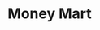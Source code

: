 ---
title: Money Mart
slug: money-mart
updated-on: '2024-05-30T13:44:31.749Z'
created-on: '2024-05-30T13:41:46.671Z'
published-on: '2024-05-30T13:54:32.469Z'
f_city-state-2:
- cms/city/leeds-al.md
- cms/city/opelika-al.md
- cms/city/anchorage-ak.md
- cms/city/avondale-az.md
- cms/city/glendale-az.md
- cms/city/gilbert-az.md
- cms/city/tempe-az.md
- cms/city/victorville-ca.md
- cms/city/tehachapi-ca.md
- cms/city/tulare-ca.md
- cms/city/bellflower-ca.md
- cms/city/vallejo-ca.md
- cms/city/rialto-ca.md
- cms/city/fairfield-ca.md
- cms/city/compton-ca.md
- cms/city/hawthorne-ca.md
- cms/city/northridge-ca.md
- cms/city/upland-ca.md
- cms/city/hesperia-ca.md
- cms/city/hayward-ca.md
- cms/city/lawndale-ca.md
- cms/city/westminster-ca.md
- cms/city/madera-ca.md
- cms/city/grove-ca.md
- cms/city/torrance-ca.md
- cms/city/whittier-ca.md
- cms/city/covina-ca.md
- cms/city/turlock-ca.md
- cms/city/stockton-ca.md
- cms/city/clovis-ca.md
- cms/city/modesto-ca.md
- cms/city/cordova-ca.md
- cms/city/anaheim-ca.md
- cms/city/oakland-ca.md
- cms/city/atwater-ca.md
- cms/city/pasadena-ca.md
- cms/city/merced-ca.md
- cms/city/bakersfield-ca.md
- cms/city/riverside-ca.md
- cms/city/montclair-ca.md
- cms/city/fontana-ca.md
- cms/city/hemet-ca.md
- cms/city/hollywood-ca.md
- cms/city/moultrie-ga.md
- cms/city/aiea-hi.md
- cms/city/hilo-hi.md
- cms/city/honolulu-hi.md
- cms/city/georgetown-ky.md
- cms/city/grayson-ky.md
- cms/city/morehead-ky.md
- cms/city/broussard-la.md
- cms/city/lafayette-la.md
- cms/city/alexandria-la.md
- cms/city/harvey-la.md
- cms/city/houma-la.md
- cms/city/pascagoula-ms.md
- cms/city/gulfport-ms.md
- cms/city/tipton-mo.md
- cms/city/willowick-oh.md
- cms/city/painesville-oh.md
- cms/city/alliance-oh.md
- cms/city/massillon-oh.md
- cms/city/akron-oh.md
- cms/city/euclid-oh.md
- cms/city/lorain-oh.md
- cms/city/elyria-oh.md
- cms/city/canton-oh.md
- cms/city/clackamas-or.md
- cms/city/portland-or.md
- cms/city/erie-pa.md
- cms/city/allentown-pa.md
- cms/city/pittsburgh-pa.md
- cms/city/trenton-tn.md
- cms/city/jackson-tn.md
- cms/city/dover-tn.md
- cms/city/hurst-tx.md
- cms/city/irving-tx.md
- cms/city/provo-ut.md
- cms/city/ogden-ut.md
- cms/city/norfolk-va.md
- cms/city/chesapeake-va.md
- cms/city/portsmouth-va.md
- cms/city/hampton-va.md
- cms/city/everett-wa.md
- cms/city/tacoma-wa.md
- cms/city/seattle-wa.md
- cms/city/casa-grande-az.md
- cms/city/apache-junction-az.md
- cms/city/costa-mesa-ca.md
- cms/city/san-pablo-ca.md
- cms/city/hot-springs-ca.md
- cms/city/long-beach-ca.md
- cms/city/san-bernardino-ca.md
- cms/city/san-francisco-ca.md
- cms/city/cathedral-city-ca.md
- cms/city/los-banos-ca.md
- cms/city/yucca-valley-ca.md
- cms/city/van-nuys-ca.md
- cms/city/san-jose-ca.md
- cms/city/pearl-city-hi.md
- cms/city/new-iberia-la.md
- cms/city/baton-rouge-la.md
- cms/city/new-orleans-la.md
- cms/city/lake-charles-la.md
- cms/city/lake-city-ut.md
- cms/city/newport-news-va.md
- cms/city/virginia-beach-va.md
f_locations:
- cms/payday-loan/money-mart-21348.md
- cms/payday-loan/money-mart-21349.md
- cms/payday-loan/money-mart-21350.md
- cms/payday-loan/money-mart-21351.md
- cms/payday-loan/money-mart-21352.md
- cms/payday-loan/money-mart-21353.md
- cms/payday-loan/money-mart-21354.md
- cms/payday-loan/money-mart-21355.md
- cms/payday-loan/money-mart-21356.md
- cms/payday-loan/money-mart-21357.md
- cms/payday-loan/money-mart-21358.md
- cms/payday-loan/money-mart-21359.md
- cms/payday-loan/money-mart-21360.md
- cms/payday-loan/money-mart-21361.md
- cms/payday-loan/money-mart-21362.md
- cms/payday-loan/money-mart-21363.md
- cms/payday-loan/money-mart-21364.md
- cms/payday-loan/money-mart-21365.md
- cms/payday-loan/money-mart-21366.md
- cms/payday-loan/money-mart-21367.md
- cms/payday-loan/money-mart-21368.md
- cms/payday-loan/money-mart-21369.md
- cms/payday-loan/money-mart-21370.md
- cms/payday-loan/money-mart-21371.md
- cms/payday-loan/money-mart-21372.md
- cms/payday-loan/money-mart-21373.md
- cms/payday-loan/money-mart-21374.md
- cms/payday-loan/money-mart-21375.md
- cms/payday-loan/money-mart-21376.md
- cms/payday-loan/money-mart-21377.md
- cms/payday-loan/money-mart-21378.md
- cms/payday-loan/money-mart-21379.md
- cms/payday-loan/money-mart-21380.md
- cms/payday-loan/money-mart-21381.md
- cms/payday-loan/money-mart-21382.md
- cms/payday-loan/money-mart-21383.md
- cms/payday-loan/money-mart-21384.md
- cms/payday-loan/money-mart-21385.md
- cms/payday-loan/money-mart-21386.md
- cms/payday-loan/money-mart-21387.md
- cms/payday-loan/money-mart-21388.md
- cms/payday-loan/money-mart-21389.md
- cms/payday-loan/money-mart-21390.md
- cms/payday-loan/money-mart-21391.md
- cms/payday-loan/money-mart-21392.md
- cms/payday-loan/money-mart-21393.md
- cms/payday-loan/money-mart-21394.md
- cms/payday-loan/money-mart-21395.md
- cms/payday-loan/money-mart-21396.md
- cms/payday-loan/money-mart-21397.md
- cms/payday-loan/money-mart-21398.md
- cms/payday-loan/money-mart-21399.md
- cms/payday-loan/money-mart-21400.md
- cms/payday-loan/money-mart-21401.md
- cms/payday-loan/money-mart-21402.md
- cms/payday-loan/money-mart-21403.md
- cms/payday-loan/money-mart-21404.md
- cms/payday-loan/money-mart-21405.md
- cms/payday-loan/money-mart-21406.md
- cms/payday-loan/money-mart-21407.md
- cms/payday-loan/money-mart-21408.md
- cms/payday-loan/money-mart-21409.md
- cms/payday-loan/money-mart-21410.md
- cms/payday-loan/money-mart-21411.md
- cms/payday-loan/money-mart-21412.md
- cms/payday-loan/money-mart-21413.md
- cms/payday-loan/money-mart-21414.md
- cms/payday-loan/money-mart-21415.md
- cms/payday-loan/money-mart-21416.md
- cms/payday-loan/money-mart-21417.md
- cms/payday-loan/money-mart-21418.md
- cms/payday-loan/money-mart-21419.md
- cms/payday-loan/money-mart-21420.md
- cms/payday-loan/money-mart-21421.md
- cms/payday-loan/money-mart-21422.md
- cms/payday-loan/money-mart-21423.md
- cms/payday-loan/money-mart-21424.md
- cms/payday-loan/money-mart-21425.md
- cms/payday-loan/money-mart-21426.md
- cms/payday-loan/money-mart-21427.md
- cms/payday-loan/money-mart-21428.md
- cms/payday-loan/money-mart-21429.md
- cms/payday-loan/money-mart-21430.md
- cms/payday-loan/money-mart-21431.md
- cms/payday-loan/money-mart-21432.md
- cms/payday-loan/money-mart-21433.md
- cms/payday-loan/money-mart-21434.md
- cms/payday-loan/money-mart-21435.md
- cms/payday-loan/money-mart-21436.md
- cms/payday-loan/money-mart-21437.md
- cms/payday-loan/money-mart-21438.md
- cms/payday-loan/money-mart-21439.md
- cms/payday-loan/money-mart-21440.md
- cms/payday-loan/money-mart-21441.md
- cms/payday-loan/money-mart-21442.md
- cms/payday-loan/money-mart-21443.md
- cms/payday-loan/money-mart-21444.md
- cms/payday-loan/money-mart-21445.md
- cms/payday-loan/money-mart-21446.md
- cms/payday-loan/money-mart-21447.md
- cms/payday-loan/money-mart-21448.md
- cms/payday-loan/money-mart-21449.md
- cms/payday-loan/money-mart-21450.md
- cms/payday-loan/money-mart-21451.md
- cms/payday-loan/money-mart-21452.md
- cms/payday-loan/money-mart-21453.md
- cms/payday-loan/money-mart-21454.md
- cms/payday-loan/money-mart-21455.md
- cms/payday-loan/money-mart-21456.md
- cms/payday-loan/money-mart-21457.md
- cms/payday-loan/money-mart-21458.md
- cms/payday-loan/money-mart-21459.md
- cms/payday-loan/money-mart-21460.md
- cms/payday-loan/money-mart-21461.md
- cms/payday-loan/money-mart-21462.md
- cms/payday-loan/money-mart-21463.md
- cms/payday-loan/money-mart-21464.md
- cms/payday-loan/money-mart-21465.md
- cms/payday-loan/money-mart-21466.md
- cms/payday-loan/money-mart-21467.md
- cms/payday-loan/money-mart-21468.md
- cms/payday-loan/money-mart-21469.md
- cms/payday-loan/money-mart-21470.md
- cms/payday-loan/money-mart-21471.md
- cms/payday-loan/money-mart-21472.md
- cms/payday-loan/money-mart-21473.md
- cms/payday-loan/money-mart-21474.md
- cms/payday-loan/money-mart-21475.md
- cms/payday-loan/money-mart-21476.md
- cms/payday-loan/money-mart-21477.md
- cms/payday-loan/money-mart-21478.md
- cms/payday-loan/money-mart-21479.md
- cms/payday-loan/money-mart-21480.md
- cms/payday-loan/money-mart-21481.md
- cms/payday-loan/money-mart-21482.md
- cms/payday-loan/money-mart-21483.md
- cms/payday-loan/money-mart-21484.md
- cms/payday-loan/money-mart-21485.md
- cms/payday-loan/money-mart-21486.md
- cms/payday-loan/money-mart-21487.md
- cms/payday-loan/money-mart-21488.md
- cms/payday-loan/money-mart-21489.md
- cms/payday-loan/money-mart-21490.md
- cms/payday-loan/money-mart-21491.md
- cms/payday-loan/money-mart-21492.md
- cms/payday-loan/money-mart-21493.md
- cms/payday-loan/money-mart-21494.md
- cms/payday-loan/money-mart-21495.md
- cms/payday-loan/money-mart-21496.md
- cms/payday-loan/money-mart-21497.md
- cms/payday-loan/money-mart-21498.md
- cms/payday-loan/money-mart-21499.md
- cms/payday-loan/money-mart-21500.md
- cms/payday-loan/money-mart-21501.md
- cms/payday-loan/money-mart-21502.md
- cms/payday-loan/money-mart-21503.md
- cms/payday-loan/money-mart-21504.md
- cms/payday-loan/money-mart-21505.md
- cms/payday-loan/money-mart-21506.md
- cms/payday-loan/money-mart-21507.md
- cms/payday-loan/money-mart-21508.md
- cms/payday-loan/money-mart-21509.md
- cms/payday-loan/money-mart-21510.md
- cms/payday-loan/money-mart-21511.md
- cms/payday-loan/money-mart-21512.md
- cms/payday-loan/money-mart-21513.md
- cms/payday-loan/money-mart-21514.md
- cms/payday-loan/money-mart-21515.md
- cms/payday-loan/money-mart-21516.md
- cms/payday-loan/money-mart-21517.md
- cms/payday-loan/money-mart-21518.md
- cms/payday-loan/money-mart-21519.md
- cms/payday-loan/money-mart-21520.md
- cms/payday-loan/money-mart-21521.md
- cms/payday-loan/money-mart-21522.md
- cms/payday-loan/money-mart-21523.md
- cms/payday-loan/money-mart-21524.md
- cms/payday-loan/money-mart-21525.md
- cms/payday-loan/money-mart-21526.md
- cms/payday-loan/money-mart-21527.md
- cms/payday-loan/money-mart-21528.md
- cms/payday-loan/money-mart-21529.md
- cms/payday-loan/money-mart-21530.md
- cms/payday-loan/money-mart-21531.md
- cms/payday-loan/money-mart-21532.md
- cms/payday-loan/money-mart-21533.md
- cms/payday-loan/money-mart-21534.md
- cms/payday-loan/money-mart-21535.md
- cms/payday-loan/money-mart-21536.md
- cms/payday-loan/money-mart-21537.md
- cms/payday-loan/money-mart-21538.md
- cms/payday-loan/money-mart-21539.md
- cms/payday-loan/money-mart-21540.md
- cms/payday-loan/money-mart-21541.md
- cms/payday-loan/money-mart-21542.md
- cms/payday-loan/money-mart-21543.md
- cms/payday-loan/money-mart-21544.md
- cms/payday-loan/money-mart-21545.md
- cms/payday-loan/money-mart-21546.md
- cms/payday-loan/money-mart-21547.md
- cms/payday-loan/money-mart-21548.md
- cms/payday-loan/money-mart-21549.md
- cms/payday-loan/money-mart-21550.md
- cms/payday-loan/money-mart-21551.md
- cms/payday-loan/money-mart-21552.md
- cms/payday-loan/money-mart-21553.md
- cms/payday-loan/money-mart-21554.md
f_states:
- cms/state/alabama.md
- cms/state/alaska.md
- cms/state/arizona.md
- cms/state/california.md
- cms/state/georgia.md
- cms/state/hawaii.md
- cms/state/kentucky.md
- cms/state/louisiana.md
- cms/state/mississippi.md
- cms/state/missouri.md
- cms/state/ohio.md
- cms/state/oregon.md
- cms/state/pennsylvania.md
- cms/state/tennessee.md
- cms/state/texas.md
- cms/state/utah.md
- cms/state/virginia.md
- cms/state/washington.md
layout: '[company].html'
tags: company
---